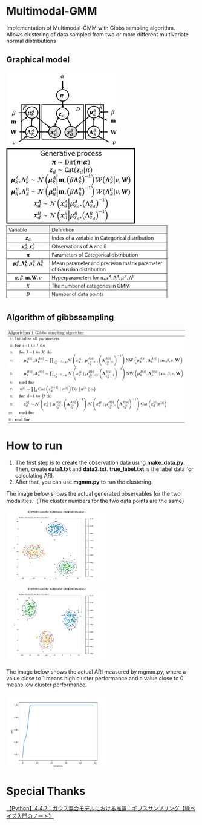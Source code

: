 # Multimodal-GMM

Implementation of Multimodal-GMM with Gibbs sampling algorithm.  
Allows clustering of data sampled from two or more different multivariate normal distributions  

## Graphical model  

<div>
	<img src='/image/mgmm_model.png' height="200px">
	<img src='/image/gen_process.png' height="200px">
	<img src='/image/define.png' height="200px">
</div>

## Algorithm of gibbssampling  

<div>
	<img src='/image/algorithm.png' height="250px">
</div>

# How to run

1. The first step is to create the observation data using **make_data.py**. Then, create **data1.txt** and **data2.txt**. **true_label.txt** is the label data for calculating ARI.
2. After that, you can use **mgmm.py** to run the clustering.  

The image below shows the actual generated observables for the two modalities.（The cluster numbers for the two data points are the same）　　
<div>
	<img src='/image/data1.png' height="200px">
	<img src='/image/data2.png' height="200px">
</div>

The image below shows the actual ARI measured by mgmm.py, where a value close to 1 means high cluster performance and a value close to 0 means low cluster performance.  

<div>
	<img src='/image/ari.png' height="200px">
</div>

# Special Thanks  

[【Python】4.4.2：ガウス混合モデルにおける推論：ギブスサンプリング【緑ベイズ入門のノート】](https://www.anarchive-beta.com/entry/2020/11/28/210948)
